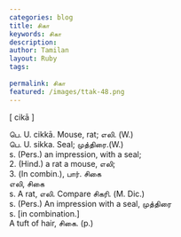 ```yaml
---
categories: blog
title: சிகா
keywords: சிகா
description: 
author: Tamilan
layout: Ruby
tags: 
 
permalink: சிகா
featured: /images/ttak-48.png
---
```

  
[ cikā ]  
  
பெ. U. cikkā. Mouse, rat; எலி. (W.)  
பெ. U. sikka. Seal; முத்திரை.(W.)  
s. (Pers.) an impression, with a seal;  
2. (Hind.) a rat a mouse, எலி;  
3. (In combin.), பார். சிகை  
எலி, சிகை  
s. A rat, எலி. Compare சிகரி. (M. Dic.)  
s. (Pers.) An impression with a seal, முத்திரை  
s. [in combination.]  
A tuft of hair, சிகை. (p.)